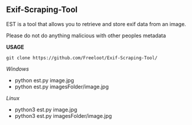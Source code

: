 ## Exif-Scraping-Tool
EST is a tool that allows you to retrieve and store exif data from an image.

Please do not do anything malicious with other peoples metadata

**USAGE**

```git clone https://github.com/Freeloot/Exif-Scraping-Tool/```

_Windows_
- python est.py image.jpg
- python est.py imagesFolder/image.jpg

_Linux_
- python3 est.py image.jpg
- python3 est.py imagesFolder/image.jpg
